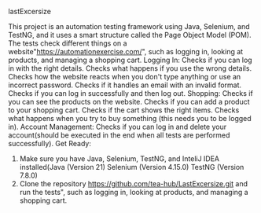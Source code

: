 lastExcersize

This project is an automation testing framework using Java, Selenium, and TestNG, and it uses a smart structure called the Page Object Model (POM). 
The tests check different things on a website"https://automationexercise.com/", such as logging in, looking at products, and managing a shopping cart.
Logging In:
Checks if you can log in with the right details.
Checks what happens if you use the wrong details.
Checks how the website reacts when you don't type anything or use an incorrect password.
Checks if it handles an email with an invalid format.
Checks if you can log in successfully and then log out.
Shopping:
Checks if you can see the products on the website.
Checks if you can add a product to your shopping cart.
Checks if the cart shows the right items.
Checks what happens when you try to buy something (this needs you to be logged in).
Account Management:
Checks if you can log in and delete your account(should be executed in the end when all tests are performed successfully).
Get Ready:
1. Make sure you have Java, Selenium, TestNG, and InteliJ IDEA installed(Java (Version 21)
Selenium (Version 4.15.0)
TestNG (Version 7.8.0)
2. Clone the repository https://github.com/tea-hub/LastExcersize.git and run the tests", such as logging in, looking at products, and managing a shopping cart.